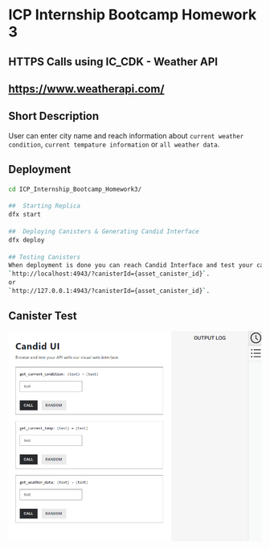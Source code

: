 # ICP Internship Bootcamp Homework 3

## HTTPS Calls using IC_CDK - Weather API  

## https://www.weatherapi.com/

## Short Description
User can enter city name and reach information about `current weather condition`, `current tempature information` or `all weather data`.

##  Deployment 
```bash
cd ICP_Internship_Bootcamp_Homework3/

##  Starting Replica
dfx start

##  Deploying Canisters & Generating Candid Interface 
dfx deploy

## Testing Canisters
When deployment is done you can reach Candid Interface and test your canisters from url provided in terminal which looks like that:
`http://localhost:4943/?canisterId={asset_canister_id}`.
or
`http://127.0.0.1:4943/?canisterId={asset_canister_id}`.
```
## Canister Test

<img src="https://github.com/tugberk963/ICP_Internship_Bootcamp_Homework3/blob/master/test.gif">

